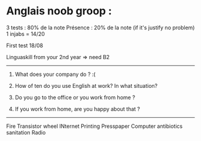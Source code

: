 # Anglais noob groop :

3 tests : 80% de la note
Présence : 20% de la note (if it's justify no problem) 1 injabs = 14/20 


First test 18/08

Linguaskill from your 2nd year => need B2



---

1) What does your company do ? :(

2) How of ten do you use English at work? In what situation?

3) Do you go to the office or you work from home ?

4) If you work from home, are you happy about that ?



---

Fire 
Transistor 
wheel 
INternet 
Printing 
Presspaper
Computer
antibiotics
sanitation 
Radio


